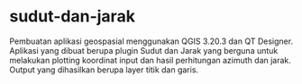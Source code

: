 # sudut-dan-jarak
Pembuatan aplikasi geospasial menggunakan QGIS 3.20.3 dan QT Designer. Aplikasi yang dibuat berupa plugin Sudut dan Jarak yang berguna untuk melakukan plotting koordinat input dan hasil perhitungan azimuth dan jarak. Output yang dihasilkan berupa layer titik dan garis. 
